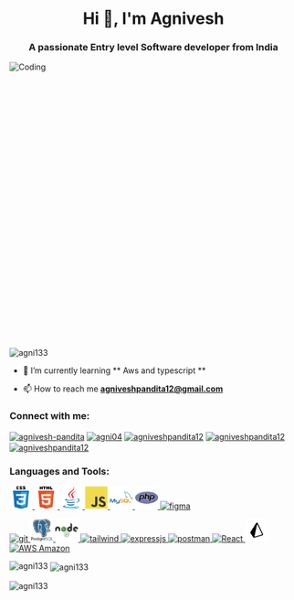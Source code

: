 

<h1 align="center">Hi 👋, I'm Agnivesh </h1>
<h3 align="center">A passionate Entry level Software developer from India</h3>
<img align ="right" alt="Coding" width="890" height = "500" src= "https://e1.pxfuel.com/desktop-wallpaper/606/901/desktop-wallpaper-contact-follow-me-anime-programmer.jpg">

<p align="left"> <img src="https://komarev.com/ghpvc/?username=agni133&label=Profile%20views&color=0e75b6&style=flat" alt="agni133" /> </p>


- 🌱 I’m currently learning **  Aws and typescript  **

- 📫 How to reach me **agniveshpandita12@gmail.com**

<h3 align="left">Connect with me:</h3>
<p align="left">
<a href="https://linkedin.com/in/agnivesh-pandita" target="blank"><img align="center" src="https://raw.githubusercontent.com/rahuldkjain/github-profile-readme-generator/master/src/images/icons/Social/linked-in-alt.svg" alt="agnivesh-pandita" height="30" width="40" /></a>
<a href="https://www.leetcode.com/agni04" target="blank"><img align="center" src="https://raw.githubusercontent.com/rahuldkjain/github-profile-readme-generator/master/src/images/icons/Social/leet-code.svg" alt="agni04" height="30" width="40" /></a>
<a href="https://www.hackerearth.com/@agniveshpandita12" target="blank"><img align="center" src="https://raw.githubusercontent.com/rahuldkjain/github-profile-readme-generator/master/src/images/icons/Social/hackerearth.svg" alt="agniveshpandita12" height="30" width="40" /></a>
<a href="https://auth.geeksforgeeks.org/user/agniveshpandita12" target="blank"><img align="center" src="https://raw.githubusercontent.com/rahuldkjain/github-profile-readme-generator/master/src/images/icons/Social/geeks-for-geeks.svg" alt="agniveshpandita12" height="30" width="40" /></a>
 <a href="https://codeforces.com/profile/agniveshpandita12" target="blank"><img align="center" src="https://raw.githubusercontent.com/rahuldkjain/github-profile-readme-generator/master/src/images/icons/Social/codeforces.svg" alt="agniveshpandita12" height="30" width="40" /></a>
</p>

<h3 align="left">Languages and Tools:</h3>
<p align="left"> <a href="https://www.w3schools.com/css/" target="_blank" rel="noreferrer"> <img src="https://raw.githubusercontent.com/devicons/devicon/master/icons/css3/css3-original-wordmark.svg" alt="css3" width="40" height="40"/> </a> <a href="https://www.w3.org/html/" target="_blank" rel="noreferrer"> <img src="https://raw.githubusercontent.com/devicons/devicon/master/icons/html5/html5-original-wordmark.svg" alt="html5" width="40" height="40"/> </a> <a href="https://www.java.com" target="_blank" rel="noreferrer"> <img src="https://raw.githubusercontent.com/devicons/devicon/master/icons/java/java-original.svg" alt="java" width="40" height="40"/> </a> <a href="https://developer.mozilla.org/en-US/docs/Web/JavaScript" target="_blank" rel="noreferrer"> <img src="https://raw.githubusercontent.com/devicons/devicon/master/icons/javascript/javascript-original.svg" alt="javascript" width="40" height="40"/> </a> <a href="https://www.mysql.com/" target="_blank" rel="noreferrer"> <img src="https://raw.githubusercontent.com/devicons/devicon/master/icons/mysql/mysql-original-wordmark.svg" alt="mysql" width="40" height="40"/> </a> <a href="https://www.php.net" target="_blank" rel="noreferrer"> <img src="https://raw.githubusercontent.com/devicons/devicon/master/icons/php/php-original.svg" alt="php" width="40" height="40"/> </a> 
 <a href="https://www.figma.com/" target="_blank" rel="noreferrer"> <img src="https://www.vectorlogo.zone/logos/figma/figma-icon.svg" alt="figma" width="40" height="40"/> </a></p>
 <a href="https://git-scm.com/" target="_blank" rel="noreferrer"> <img src="https://www.vectorlogo.zone/logos/git-scm/git-scm-icon.svg" alt="git" width="40" height="40"/> </a>
 <a href="https://www.postgresql.org" target="_blank" rel="noreferrer"> <img src="https://raw.githubusercontent.com/devicons/devicon/master/icons/postgresql/postgresql-original-wordmark.svg" alt="postgresql" width="40" height="40"/> </a>
  <a href="https://nodejs.org" target="_blank" rel="noreferrer"> <img src="https://raw.githubusercontent.com/devicons/devicon/master/icons/nodejs/nodejs-original-wordmark.svg" alt="nodejs" width="40" height="40"/> </a>
  <a href="https://tailwindcss.com/" target="_blank" rel="noreferrer"> <img src="https://www.vectorlogo.zone/logos/tailwindcss/tailwindcss-icon.svg" alt="tailwind" width="40" height="40"/> </a>
   <a href="https://expressjs.com/" target="_blank" rel="noreferrer"> <img src="https://www.vectorlogo.zone/logos/expressjs/expressjs-icon.svg" alt="expressjs" width="40" height="40"/> </a>
    <a href="https://www.postman.com/" target="_blank" rel="noreferrer"> <img src="https://www.vectorlogo.zone/logos/getpostman/getpostman-icon.svg" alt="postman" width="40" height="40"/> </a>
    <a href="https://react.dev/" target="_blank" rel="noreferrer"> <img src="https://www.vectorlogo.zone/logos/reactjs/reactjs-icon.svg" alt="React" width="40" height="40"/> </a>
 <a href="https://www.prisma.io/" target="_blank" rel="noreferrer"> <img src="https://raw.githubusercontent.com/ryanoasis/nerd-fonts/384b1825ea0037b0314f7f9c660a80c1ecdb219a/src/svgs/prisma.svg" alt="Prisma" width="40" height="40"/> </a>
  <a href="https://aws.amazon.com/" target="_blank" rel="noreferrer"> <img src="https://www.vectorlogo.zone/logos/amazon_aws/amazon_aws-icon.svg" alt="AWS Amazon" width="40" height="40"/> </a>
        

  
<p><img align="left" src="https://github-readme-stats.vercel.app/api/top-langs?username=agni133&show_icons=true&locale=en&layout=compact" alt="agni133" /></p>

<p>&nbsp;<img align="center" src="https://github-readme-stats.vercel.app/api?username=agni133&show_icons=true&locale=en" alt="agni133" /></p>

<p><img align="center" src="https://github-readme-streak-stats.herokuapp.com/?user=agni133&" alt="agni133" /></p>

